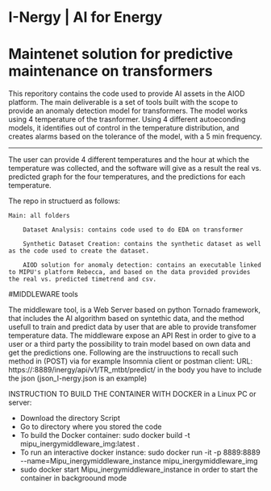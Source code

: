# I-Nergy | AI for Energy
# Maintenet solution for predictive maintenance on transformers

This reporitory contains the code used to provide AI assets in the AIOD platform. 
The main deliverable is a set of tools built with the scope to provide an anomaly detection model for transformers. 
The model works using 4 temperature of the trasnformer. Using 4 different autoeconding models, it identifies out of control in the temperature distribution, and creates alarms based on the tolerance of the model, with a 5 min frequency. 
_________________________________________________________________________________________

The user can provide 4 different temperatures and the hour at which the temperature was collected, and the software will give as a result the real vs. predicted graph for the four temperatures, and the predictions for each temperature.

The repo in structuerd as follows:

    Main: all folders

        Dataset Analysis: contains code used to do EDA on transformer 

        Synthetic Dataset Creation: contains the synthetic dataset as well as the code used to create the dataset. 

        AIOD solution for anomaly detection: contains an executable linked to MIPU's platform Rebecca, and based on the data provided provides the real vs. predicted timetrend and csv. 
        
        
        
#MIDDLEWARE tools

The middleware tool, is a Web Server based on python Tornado framework, that includes the AI algorithm  based on syntethic data, and the method usefull to train and predict data by user that are able to provide transfomer temperature data.
The middleware expose an API Rest in order to give to a user or a third party the possibility to train model based on own data and  get the predictions one.
Following are the instruuctions to recall such method in (POST) via for example Insomnia client or postman client:
URL:
https://<localhost or remote server pc>:8889/inergy/api/v1/TR_mtbt/predict/
in the body you have to include the json (json_I-nergy.json is an example)

INSTRUCTION TO BUILD THE CONTAINER WITH DOCKER in a Linux PC or server:
- Download the directory Script
- Go to directory where you stored the code
- To build the Docker container: sudo docker build -t mipu_inergymiddleware_img:latest .
- To run an interactive docker instance: sudo docker run -it -p 8889:8889 --name=Mipu_inergymiddleware_instance mipu_inergymiddleware_img
- sudo docker start Mipu_inergymiddleware_instance in order to start the container in backgroound mode
